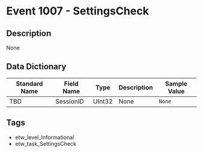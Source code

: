 # Event 1007 - SettingsCheck

## Description
None

## Data Dictionary
|Standard Name|Field Name|Type|Description|Sample Value|
|---|---|---|---|---|
|TBD|SessionID|UInt32|None|`None`|

## Tags
* etw_level_Informational
* etw_task_SettingsCheck